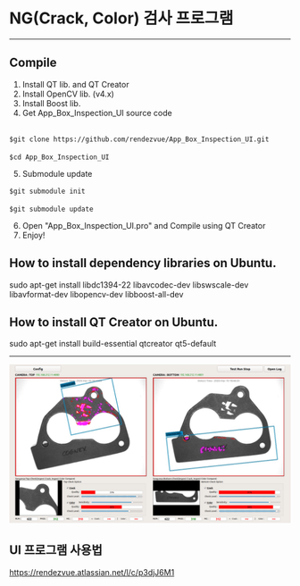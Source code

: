 # NG(Crack, Color) 검사 프로그램

* * *
## Compile
1. Install QT lib. and QT Creator
2. Install OpenCV lib. (v4.x)
3. Install Boost lib.
4. Get App_Box_Inspection_UI source code
<pre><code>
$git clone https://github.com/rendezvue/App_Box_Inspection_UI.git<br>
$cd App_Box_Inspection_UI
</code></pre>
5. Submodule update
<pre><code>$git submodule init<br>
$git submodule update</code></pre>
6. Open "App_Box_Inspection_UI.pro" and Compile using QT Creator
7. Enjoy!

## How to install dependency libraries on Ubuntu.
sudo apt-get install libdc1394-22 libavcodec-dev libswscale-dev libavformat-dev libopencv-dev libboost-all-dev 

## How to install QT Creator on Ubuntu.
sudo apt-get install build-essential qtcreator qt5-default

* * *
![Program](https://github.com/rendezvue/App_Box_Inspection_UI/blob/master/doc/screenshot.png)

## UI 프로그램 사용법
https://rendezvue.atlassian.net/l/c/p3djJ6M1
